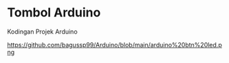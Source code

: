 # Tombol Arduino
Kodingan Projek Arduino

https://github.com/bagussp99/Arduino/blob/main/arduino%20btn%20led.png
